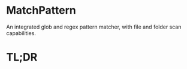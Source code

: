 # MatchPattern

An integrated glob and regex pattern matcher, with file and folder scan capabilities.

# TL;DR

```python
```